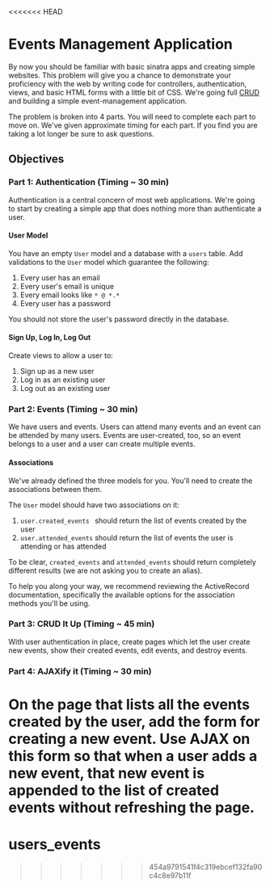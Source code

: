 <<<<<<< HEAD
# Events Management Application
By now you should be familiar with basic sinatra apps and creating simple websites.  This problem will give you a chance to demonstrate your proficiency with the web by writing code for controllers, authentication, views, and basic HTML forms with a little bit of CSS. We're going full [CRUD](http://en.wikipedia.org/wiki/Create,_read,_update_and_delete) and building a simple event-management application.

The problem is broken into 4 parts.  You will need to complete each part to move on. We've given approximate timing for each part.  If you find you are taking a lot longer be sure to ask questions.

## Objectives

### Part 1: Authentication (Timing ~ 30 min)

Authentication is a central concern of most web applications.  We're going to start by creating a simple app that does nothing more than authenticate a user.


#### User Model

You have an empty `User` model and a database with a `users` table.  Add validations to the `User` model which guarantee the following:

1. Every user has an email
2. Every user's email is unique
3. Every email looks like `* @ *.*`
4. Every user has a password

You should not store the user's password directly in the database.

#### Sign Up, Log In, Log Out

Create views to allow a user to:

1. Sign up as a new user
2. Log in as an existing user
3. Log out as an existing user

### Part 2: Events  (Timing ~ 30 min)
We have users and events.  Users can attend many events and an event can be attended by many users.  Events are user-created, too, so an event belongs to a user and a user can create multiple events.

#### Associations

We've already defined the three models for you.  You'll need to create the associations between them.

The `User` model should have two associations on it:

1. ``user.created_events
`` should return the list of events created by the user
2. ``user.attended_events`` should return the list of events the user is attending or has attended

To be clear, ```created_events``` and ```attended_events``` should return completely different results (we are not asking you to create an alias).

To help you along your way, we recommend reviewing the ActiveRecord documentation, specifically the available options for the association methods you'll be using.

### Part 3: CRUD It Up (Timing ~ 45 min)

With user authentication in place, create pages which let the user create new events, show their created events, edit events, and destroy events.

### Part 4: AJAXify it (Timing ~ 30 min)
On the page that lists all the events created by the user, add the form for creating a new event.  Use AJAX on this form so that when a user adds a new event, that new event is appended to the list of created events without refreshing the page.
=======
users_events
============
>>>>>>> 454a9791541f4c319ebcef132fa90c4c8e97b11f

